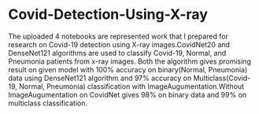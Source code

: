 # Covid-Detection-Using-X-ray
The uploaded 4 notebooks are represented work that I prepared for research on Covid-19 detection using X-ray images.CovidNet20 and DenseNet121 algorithms are used to classify Covid-19, Normal, and Pneumonia patients from x-ray images. Both the algorithm gives promising result on given model with 100% accuracy on binary(Normal, Pneumonia) data using DenseNet121 algorithm and 97% accuracy on Multiclass(Covid-19, Normal, Pneumonia) classification with ImageAugumentation.Without ImageAugumentation on CovidNet gives 98% on binary data and 99% on multiclass classification.

